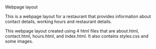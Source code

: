 Webpage layout

This is a webpage layout for a restaurant that provides information about contact details, working hours and restaurant details.


This webpage layout created using 4 html files that are about.html, contact.html, hours.html, and index.html. It also contains styles.css and some images.
